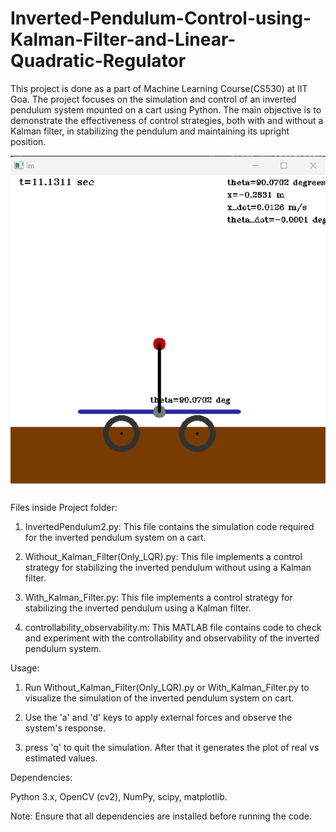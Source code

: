 # Inverted-Pendulum-Control-using-Kalman-Filter-and-Linear-Quadratic-Regulator

This project is done as a part of Machine Learning Course(CS530) at IIT Goa. The project focuses on the simulation and control of an inverted pendulum system mounted on a cart using Python. The main objective is to demonstrate the effectiveness of control strategies, both with and without a Kalman filter, in stabilizing the pendulum and maintaining its upright position.

![Image from simulation](https://github.com/Karthik-Pai/Inverted-Pendulum-Control-using-Kalman-Filter-and-Linear-Quadratic-Regulator/blob/main/result.png)


Files inside Project folder:

1. InvertedPendulum2.py: This file contains the simulation code required for the inverted pendulum system on a cart. 

2. Without_Kalman_Filter(Only_LQR).py: This file implements a control strategy for stabilizing the inverted pendulum without using a Kalman filter. 

3. With_Kalman_Filter.py: This file implements a control strategy for stabilizing the inverted pendulum using a Kalman filter. 

4. controllability_observability.m: This MATLAB file contains code to check and experiment with the controllability and observability of the inverted pendulum system.


Usage:

1. Run Without_Kalman_Filter(Only_LQR).py or With_Kalman_Filter.py to visualize the simulation of the inverted pendulum system on cart.

2. Use the 'a' and 'd' keys to apply external forces and observe the system's response.

3. press 'q' to quit the simulation. After that it generates the plot of real vs estimated values.


Dependencies:

Python 3.x, OpenCV (cv2), NumPy, scipy, matplotlib.


Note: Ensure that all dependencies are installed before running the code.
